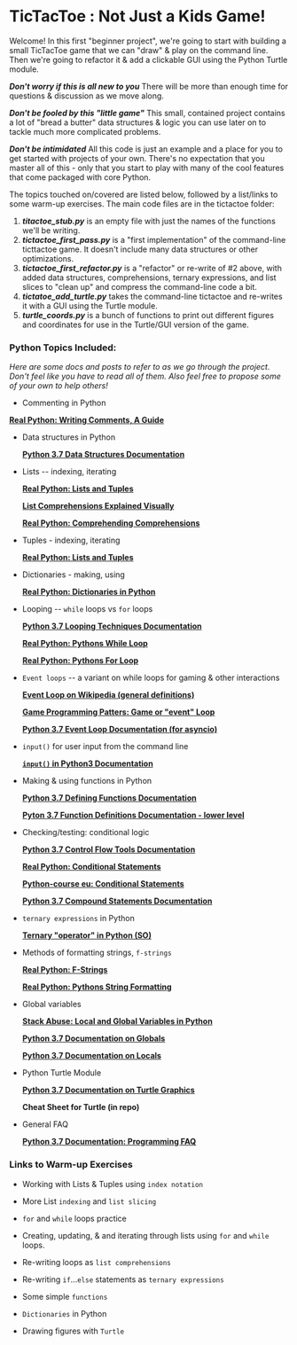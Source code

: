 #  TicTacToe :  Not Just a Kids Game!



Welcome!  In this first "beginner project", we're going to start with building a small TicTacToe game that we can "draw" & play on the command line.  Then we're going to refactor it & add a clickable GUI using the Python Turtle module.

_**Don't worry if this is all new to you**_  There will be more than enough time for questions & discussion as we move along. 

_**Don't be fooled by this "little game"**_   This small, contained project contains a lot of "bread a butter" data structures & logic you can use later on to tackle much more complicated problems.

_**Don't be intimidated**_  All this code is just an example and a place for you to get started with projects of your own.  There's no expectation that you master all of this - only that you start to play with many of the cool features that come packaged with core Python.



The topics touched on/covered are listed below, followed by a list/links to some warm-up exercises.  The main code files are in the tictactoe folder:



1. _**titactoe_stub.py**_ is an empty file with just the names of the functions we'll be writing.
2. _**tictactoe_first_pass.py**_ is a "first implementation" of the command-line ticttactoe game.  It doesn't include many data structures or other optimizations.
3. _**tictactoe_first_refactor.py**_ is a "refactor" or re-write of #2 above, with added data structures, comprehensions, ternary expressions, and list slices to "clean up" and compress the command-line code a bit.
4. _**tictatoe_add_turtle.py**_ takes the command-line tictactoe and re-writes it with a GUI using the Turtle module.
5. _**turtle_coords.py**_ is a bunch of functions to print out different figures and coordinates for use in the Turtle/GUI version of the game.



### Python Topics Included:

_Here are some docs and posts to refer to as we go through the project.  Don't feel like you have to read all of them.  Also  feel free to propose some of your own to help others!_



*  Commenting in Python

  [**Real Python:  Writing Comments, A Guide**](https://realpython.com/python-comments-guide/)

  

* Data structures in Python

  [**Python 3.7 Data Structures Documentation**](https://docs.python.org/3/tutorial/datastructures.html#data-structures)

  

* Lists -- indexing, iterating

  [**Real Python: Lists and Tuples**](https://realpython.com/python-lists-tuples/)

  [**List Comprehensions Explained Visually**](https://treyhunner.com/2015/12/python-list-comprehensions-now-in-color/)

  [**Real Python:  Comprehending Comprehensions**](https://dbader.org/blog/list-dict-set-comprehensions-in-python)

  

* Tuples - indexing, iterating

  [**Real Python: Lists and Tuples**](https://realpython.com/python-lists-tuples/)

  

* Dictionaries - making, using

  [**Real Python: Dictionaries in Python**](https://realpython.com/python-dicts/)

  

* Looping -- `while` loops vs `for` loops 

  [**Python 3.7 Looping Techniques Documentation**](https://docs.python.org/3/tutorial/datastructures.html#looping-techniques)

  [**Real Python:  Pythons While Loop**](https://realpython.com/python-while-loop/)

  [**Real Python:  Pythons For Loop**](https://realpython.com/courses/python-for-loop/)

  

* `Event loops` -- a variant on while loops for gaming & other interactions

  [**Event Loop on Wikipedia (general definitions)**](https://en.wikipedia.org/wiki/Event_loop)

  [**Game Programming Patters:  Game or "event" Loop**](https://gameprogrammingpatterns.com/game-loop.html)

  [**Python 3.7 Event Loop Documentation (for asyncio)**](https://docs.python.org/3/library/asyncio-eventloop.html)

  

* `input()` for user input from the command line

  [**`input()` in Python3 Documentation**](https://docs.python.org/3/library/functions.html#input)

  

* Making & using functions in Python

  [**Python 3.7 Defining Functions Documentation**](https://docs.python.org/3/tutorial/controlflow.html#defining-functions)

  [**Pyton 3.7 Function Definitions Documentation - lower level**](https://docs.python.org/3/reference/compound_stmts.html#function-definitions)

  

* Checking/testing:  conditional logic

  [**Python 3.7 Control Flow Tools Documentation**](https://docs.python.org/3/tutorial/controlflow.html)

  [**Real Python: Conditional Statements**](https://realpython.com/python-conditional-statements/)

  [**Python-course eu:  Conditional Statements**](https://www.python-course.eu/python3_conditional_statements.php)

  [**Python 3.7 Compound Statements Documentation**](https://docs.python.org/3/reference/compound_stmts.html)

  

* `ternary expressions` in Python

  [**Ternary "operator" in Python (SO)**](https://stackoverflow.com/questions/394809/does-python-have-a-ternary-conditional-operator)

  

* Methods of formatting strings, `f-strings`

  [**Real Python: F-Strings**](https://realpython.com/python-f-strings/)

  [**Real Python:  Pythons String Formatting**](https://realpython.com/python-string-formatting/)

  

* Global variables

  [**Stack Abuse:  Local and Global Variables in Python**](https://stackabuse.com/local-and-global-variables-in-python/)

  [**Python 3.7 Documentation on Globals**](https://docs.python.org/3/library/functions.html#globals)

  [**Python 3.7 Documentation on Locals**](https://docs.python.org/3/library/functions.html#locals)

  

* Python Turtle Module

  [**Python 3.7 Documentation on Turtle Graphics**](https://docs.python.org/3.3/library/turtle.html?highlight=turtle)

  **Cheat Sheet for Turtle (in repo)**

  

* General FAQ

  [**Python 3.7 Documentation:  Programming FAQ**](https://docs.python.org/3/faq/programming.html)

  



### Links to Warm-up Exercises



* Working with Lists & Tuples using `index notation`

* More List `indexing` and `list slicing`

* `for` and `while` loops practice

* Creating, updating, & and iterating through lists using `for` and `while` loops.

* Re-writing loops as `list comprehensions`

* Re-writing `if`...`else` statements as `ternary expressions`

* Some simple `functions`

* `Dictionaries` in Python

* Drawing figures with `Turtle`

  



